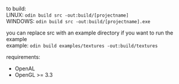 to build:  
LINUX: `odin build src -out:build/[projectname]`  
WINDOWS: `odin build src -out:build/[projectname].exe`  

you can replace src with an example directory if you want to run the example  
example: `odin build examples/textures -out:build/textures`

requirements:
* OpenAL
* OpenGL >= 3.3
